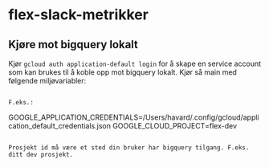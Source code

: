 # flex-slack-metrikker

## Kjøre mot bigquery lokalt

Kjør `gcloud auth application-default login` for å skape en service account som kan brukes til å koble opp mot bigquery lokalt.
Kjør så main med følgende miljøvariabler:

```

F.eks.:

```
GOOGLE_APPLICATION_CREDENTIALS=/Users/havard/.config/gcloud/application_default_credentials.json
GOOGLE_CLOUD_PROJECT=flex-dev
```

Prosjekt id må være et sted din bruker har bigquery tilgang. F.eks. ditt dev prosjekt.
